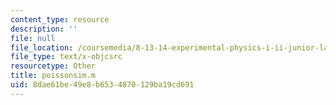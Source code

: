 ```yaml
---
content_type: resource
description: ''
file: null
file_location: /coursemedia/8-13-14-experimental-physics-i-ii-junior-lab-fall-2016-spring-2017/8dae61be49e8b6534870129ba19cd691_poissonsim.m
file_type: text/x-objcsrc
resourcetype: Other
title: poissonsim.m
uid: 8dae61be-49e8-b653-4870-129ba19cd691
---
```

